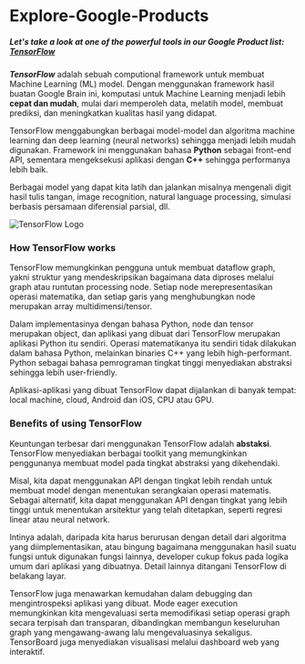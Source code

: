# Explore-Google-Products
##### Let's take a look at one of the powerful tools in our Google Product list: [TensorFlow](https://www.tensorflow.org/)

__*TensorFlow*__ adalah sebuah computional framework untuk membuat Machine Learning (ML) model.
  Dengan menggunakan framework hasil buatan Google Brain ini, komputasi untuk Machine Learning menjadi lebih **cepat dan mudah**, mulai dari memperoleh data, melatih model, membuat prediksi, dan meningkatkan kualitas hasil yang didapat.
  
  TensorFlow menggabungkan berbagai model-model dan algoritma machine learning dan deep learning (neural networks) sehingga menjadi lebih mudah digunakan. Framework ini menggunakan bahasa **Python** sebagai front-end API, sementara mengeksekusi aplikasi dengan **C++** sehingga performanya lebih baik.
  
  Berbagai model yang dapat kita latih dan jalankan misalnya mengenali digit hasil tulis tangan, image recognition, natural language processing, simulasi berbasis persamaan diferensial parsial, dll.

![TensorFlow Logo](https://www.gstatic.com/devrel-devsite/prod/vfe8af62599ec445552c3fb43608c37ff46463c9fce3b14d8ee63b2e71edddffd/tensorflow/images/logo.png)

### How TensorFlow works
  TensorFlow memungkinkan pengguna untuk membuat dataflow graph, yakni struktur yang mendeskripsikan bagaimana data diproses melalui graph atau runtutan processing node. Setiap node merepresentasikan operasi matematika, dan setiap garis yang menghubungkan node merupakan array multidimensi/tensor.
  
  Dalam implementasinya dengan bahasa Python, node dan tensor merupakan object, dan aplikasi yang dibuat dari TensorFlow merupakan aplikasi Python itu sendiri. Operasi matematikanya itu sendiri tidak dilakukan dalam bahasa Python, melainkan binaries C++ yang lebih high-performant. Python sebagai bahasa pemrograman tingkat tinggi menyediakan abstraksi sehingga lebih user-friendly.
  
  Aplikasi-aplikasi yang dibuat TensorFlow dapat dijalankan di banyak tempat: local machine, cloud, Android dan iOS, CPU atau GPU.

### Benefits of using TensorFlow
  Keuntungan terbesar dari menggunakan TensorFlow adalah **abstaksi**. TensorFlow menyediakan berbagai toolkit yang memungkinkan penggunanya membuat model pada tingkat abstraksi yang dikehendaki.
  
  Misal, kita dapat menggunakan API dengan tingkat lebih rendah untuk membuat model dengan menentukan serangkaian operasi matematis. Sebagai alternatif, kita dapat menggunakan API dengan tingkat yang lebih tinggi untuk menentukan arsitektur yang telah ditetapkan, seperti regresi linear atau neural network.
  
  Intinya adalah, daripada kita harus berurusan dengan detail dari algoritma yang diimplementasikan, atau bingung bagaimana menggunakan hasil suatu fungsi untuk digunakan fungsi lainnya, developer cukup fokus pada logika umum dari aplikasi yang dibuatnya. Detail lainnya ditangani TensorFlow di belakang layar.
  
  TensorFlow juga menawarkan kemudahan dalam debugging dan mengintrospeksi aplikasi yang dibuat. Mode eager execution memungkinkan kita mengevaluasi serta memodifikasi setiap operasi graph secara terpisah dan transparan, dibandingkan membangun keseluruhan graph yang mengawang-awang lalu mengevaluasinya sekaligus. TensorBoard juga menyediakan visualisasi melalui dashboard web yang interaktif.
